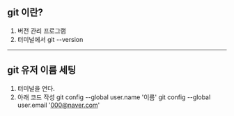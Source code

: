 ## git 이란?

1. 버전 관리 프로그램
2. 터미널에서 git --version

---

## git 유저 이름 세팅

1. 터미널을 연다.
2. 아래 코드 작성
git config --global user.name '이름'
git config --global user.email '000@naver.com'